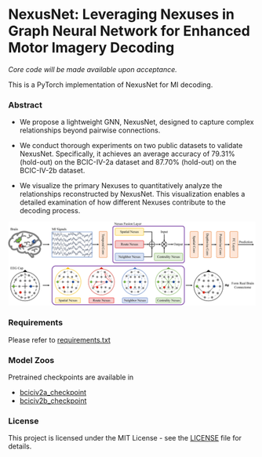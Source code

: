 # NexusNet: Leveraging Nexuses in Graph Neural Network for Enhanced Motor Imagery Decoding

*Core code will be made available upon acceptance.*

This is a PyTorch implementation of NexusNet for MI decoding.

### Abstract
- We propose a lightweight GNN, NexusNet, designed to
capture complex relationships beyond pairwise connections.

- We conduct thorough experiments on two public datasets
to validate NexusNet. Specifically, it achieves an average
accuracy of 79.31% (hold-out) on the BCIC-IV-2a dataset and 87.70% (hold-out)
on the BCIC-IV-2b dataset.

- We visualize the primary Nexuses to quantitatively analyze
the relationships reconstructed by NexusNet. This visualization
enables a detailed examination of how different
Nexuses contribute to the decoding process.

![Framework](./framework.jpg)

### Requirements

Please refer to [requirements.txt](./requirement.txt)

### Model Zoos

Pretrained checkpoints are available in
- [bciciv2a_checkpoint](./bciciv2a_checkpoint/)
- [bciciv2b_checkpoint](./bciciv2b_checkpoint/)

### License

This project is licensed under the MIT License - see the [LICENSE](./LICENSE) file for details.
